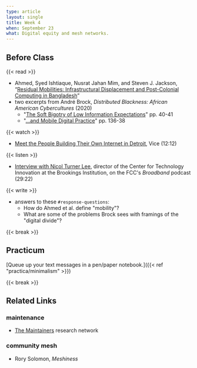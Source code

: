 ```yaml
---
type: article
layout: single
title: Week 4
when: September 23
what: Digital equity and mesh networks.
---
```


## Before Class

{{< read >}}
- Ahmed, Syed Ishtiaque, Nusrat Jahan Mim, and Steven J. Jackson, “[Residual Mobilities: Infrastructural Displacement and Post-Colonial Computing in Bangladesh](https://sjackson.infosci.cornell.edu/AhmedMimJackson_ResidualMobilities(CHI2015).pdf)”
- two excerpts from André Brock, *Distributed Blackness: African American Cybercultures* (2020)
  - "[The Soft Bigotry of Low Information Expectations](http://opensquare.nyupress.org/books/9781479820375/read/)" pp. 40-41
  - "[…and Mobile Digital Practice](http://opensquare.nyupress.org/books/9781479820375/read/)" pp. 136-38

{{< watch >}}
- [Meet the People Building Their Own Internet in Detroit](https://www.youtube.com/watch?v=1B0u6nvcTsI), Vice (12:12)

{{< listen >}}
- [Interview with Nicol Turner Lee](https://www.fcc.gov/news-events/podcast/dr-nicol-turner-lee-director-center-technology-innovation-brookings-institution), director of the Center for Technology Innovation at the Brookings Institution, on the FCC's *Broadband* podcast (29:22)

{{< write >}}
- answers to these `#response-questions`:
  - How do Ahmed et al. define "mobility"?
  - What are some of the problems Brock sees with framings of the "digital divide"?

{{< break >}}

## Practicum

[Queue up your text messages in a pen/paper notebook.]({{< ref "practica/minimalism" >}})

{{< break >}}

## Related Links

### maintenance

- [The Maintainers](https://themaintainers.org/) research network

### community mesh

- Rory Solomon, *Meshiness*